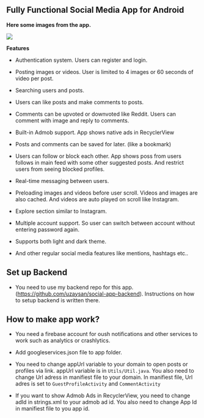 ## Fully Functional Social Media App for Android

**Here some images from the app.**

![](https://raw.githubusercontent.com/uzaysan/sonata-sociala-app/master/screenshots/unnamed.png)


**Features**

-  Authentication system. Users can register and login.

- Posting images or videos. User is limited to 4 images or 60 seconds of video per post.

- Searching users and posts.

- Users can like posts and make comments to posts.

- Comments can be upvoted or downvoted like Reddit. Users can comment with image and reply to comments.

- Built-in Admob support. App shows native ads in RecyclerView

- Posts and comments can be saved for later. (like a bookmark)

- Users can follow or block each other. App shows poss from users follows in main feed with some other suggested posts. And restrict users from seeing blocked profiles.

- Real-time messaging between users.

- Preloading images and videos before user scroll. Videos and images are also cached. And videos are auto played on scroll like Instagram.

- Explore section similar to Instagram.

- Multiple account support. So user can switch between account without entering password again.

- Supports both light and dark theme.

- And other regular social media features like mentions, hashtags etc..

## Set up Backend
- You need to use my backend repo for this app. (https://github.com/uzaysan/social-app-backend). Instructions on how to setup backend is written there.

## How to make app work?
- You need a firebase account for oush notifications and other services to work such as analytics or crashlytics.

- Add googleservices.json file to app folder.

- You need to change appUrl variable to your domain to open posts or profiles via link. appUrl variable is in `Utils/Util.java`. You also need to change Url adress in manifiest file to your domain. In manifiest file, Url adres is set to `GuestProfileActivity` and `CommentActivity`

- If you want to show Admob Ads in RecyclerView, you need to change adId in strings.xml to your admob ad id. You also need to change App Id in manifiest file to you app id.
